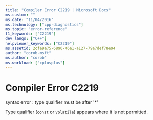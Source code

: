 ```yaml
---
title: "Compiler Error C2219 | Microsoft Docs"
ms.custom: ""
ms.date: "11/04/2016"
ms.technology: ["cpp-diagnostics"]
ms.topic: "error-reference"
f1_keywords: ["C2219"]
dev_langs: ["C++"]
helpviewer_keywords: ["C2219"]
ms.assetid: 2cfe9a75-6890-46a1-a127-79a7def78e94
author: "corob-msft"
ms.author: "corob"
ms.workload: ["cplusplus"]
---
```

# Compiler Error C2219
syntax error : type qualifier must be after '*'  
  
 Type qualifier (`const` or `volatile`) appears where it is not permitted.